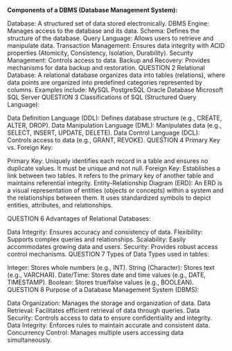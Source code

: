 <b>Components of a DBMS (Database Management System):</b>

Database: A structured set of data stored electronically.
DBMS Engine: Manages access to the database and its data.
Schema: Defines the structure of the database.
Query Language: Allows users to retrieve and manipulate data.
Transaction Management: Ensures data integrity with ACID properties (Atomicity, Consistency, Isolation, Durability).
Security Management: Controls access to data.
Backup and Recovery: Provides mechanisms for data backup and restoration.
QUESTION 2
Relational Database: A relational database organizes data into tables (relations), where data points are organized into predefined categories represented by columns. Examples include:
MySQL
PostgreSQL
Oracle Database
Microsoft SQL Server
QUESTION 3
Classifications of SQL (Structured Query Language):

Data Definition Language (DDL): Defines database structure (e.g., CREATE, ALTER, DROP).
Data Manipulation Language (DML): Manipulates data (e.g., SELECT, INSERT, UPDATE, DELETE).
Data Control Language (DCL): Controls access to data (e.g., GRANT, REVOKE).
QUESTION 4
Primary Key vs. Foreign Key:

Primary Key: Uniquely identifies each record in a table and ensures no duplicate values. It must be unique and not null.
Foreign Key: Establishes a link between two tables. It refers to the primary key of another table and maintains referential integrity.
Entity-Relationship Diagram (ERD): An ERD is a visual representation of entities (objects or concepts) within a system and the relationships between them. It uses standardized symbols to depict entities, attributes, and relationships.

 QUESTION 6
 Advantages of Relational Databases:

Data Integrity: Ensures accuracy and consistency of data.
Flexibility: Supports complex queries and relationships.
Scalability: Easily accommodates growing data and users.
Security: Provides robust access control mechanisms.
QUESTION 7
Types of Data Types used in tables:

Integer: Stores whole numbers (e.g., INT).
String (Character): Stores text (e.g., VARCHAR).
Date/Time: Stores date and time values (e.g., DATE, TIMESTAMP).
Boolean: Stores true/false values (e.g., BOOLEAN).
QUESTION 8
Purpose of a Database Management System (DBMS):

Data Organization: Manages the storage and organization of data.
Data Retrieval: Facilitates efficient retrieval of data through queries.
Data Security: Controls access to data to ensure confidentiality and integrity.
Data Integrity: Enforces rules to maintain accurate and consistent data.
Concurrency Control: Manages multiple users accessing data simultaneously.